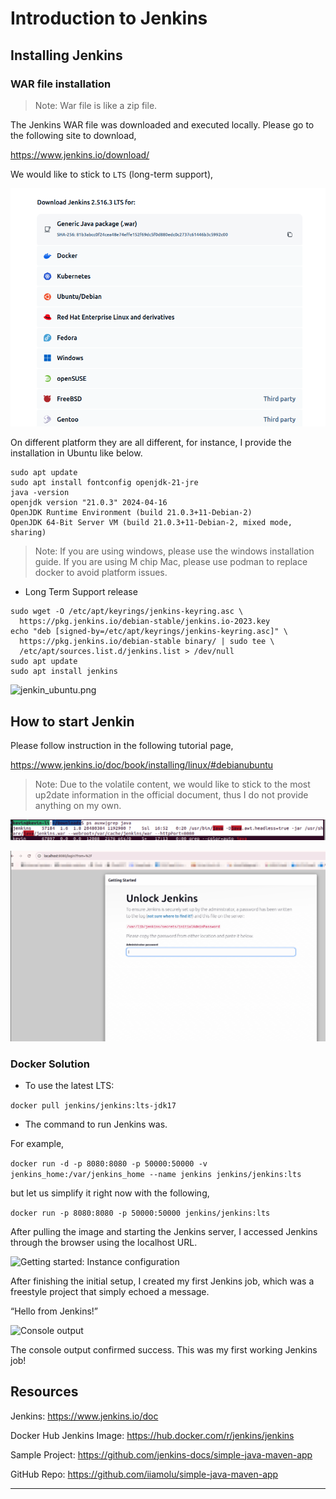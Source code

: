 # Introduction to Jenkins

## Installing Jenkins

### WAR file installation

>Note: War file is like a zip file.

The Jenkins WAR file was downloaded and executed locally. Please go to the following site to download,

https://www.jenkins.io/download/

We would like to stick to `LTS` (long-term support),

![download_jenkin.png](../../../../images/dev_ops/jenkin/download_jenkin.png)

On different platform they are all different, for instance, I provide the installation in Ubuntu like below.

```
sudo apt update
sudo apt install fontconfig openjdk-21-jre
java -version
openjdk version "21.0.3" 2024-04-16
OpenJDK Runtime Environment (build 21.0.3+11-Debian-2)
OpenJDK 64-Bit Server VM (build 21.0.3+11-Debian-2, mixed mode, sharing)
```

>Note: If you are using windows, please use the windows installation guide.
> If you are using M chip Mac, please use podman to replace docker to avoid platform issues.
> 

* Long Term Support release

```commandline
sudo wget -O /etc/apt/keyrings/jenkins-keyring.asc \
  https://pkg.jenkins.io/debian-stable/jenkins.io-2023.key
echo "deb [signed-by=/etc/apt/keyrings/jenkins-keyring.asc]" \
  https://pkg.jenkins.io/debian-stable binary/ | sudo tee \
  /etc/apt/sources.list.d/jenkins.list > /dev/null
sudo apt update
sudo apt install jenkins
```

![jenkin_ubuntu.png](jenkin_ubuntu.png)

## How to start Jenkin

Please follow instruction in the following tutorial page,

https://www.jenkins.io/doc/book/installing/linux/#debianubuntu

>Note: Due to the volatile content, we would like to stick to the most up2date information in the official document, 
> thus I do not provide anything on my own.

![img.png](img.png)

![img_1.png](img_1.png)

### Docker Solution

* To use the latest LTS: 

`docker pull jenkins/jenkins:lts-jdk17`

* The command to run Jenkins was.

For example, 

`docker run -d -p 8080:8080 -p 50000:50000 -v jenkins_home:/var/jenkins_home --name jenkins jenkins/jenkins:lts`

but let us simplify it right now with the following,

`docker run -p 8080:8080 -p 50000:50000 jenkins/jenkins:lts`

After pulling the image and starting the Jenkins server, I accessed Jenkins through the browser using the localhost URL.

![Getting started: Instance configuration](https://miro.medium.com/v2/resize:fit:1100/format:webp/0*fEjtkre6udi1mYIa)

After finishing the initial setup, I created my first Jenkins job, which was a freestyle project that simply echoed a message.

“Hello from Jenkins!”

![Console output](https://miro.medium.com/v2/resize:fit:1100/format:webp/0*3DTBdONl-XruyZ_V)

The console output confirmed success. This was my first working Jenkins job!

## Resources


Jenkins: <https://www.jenkins.io/doc>

Docker Hub Jenkins Image: <https://hub.docker.com/r/jenkins/jenkins>

Sample Project: <https://github.com/jenkins-docs/simple-java-maven-app>

GitHub Repo: <https://github.com/iiamolu/simple-java-maven-app>

---